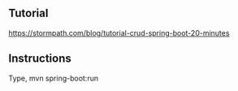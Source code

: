 Tutorial
--------
https://stormpath.com/blog/tutorial-crud-spring-boot-20-minutes

Instructions
------------
Type,
    mvn spring-boot:run


